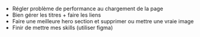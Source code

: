 - Régler problème de performance au chargement de la page
- Bien gérer les titres + faire les liens
- Faire une meilleure hero section et supprimer ou mettre une vraie image
- Finir de mettre mes skills (utiliser figma)
